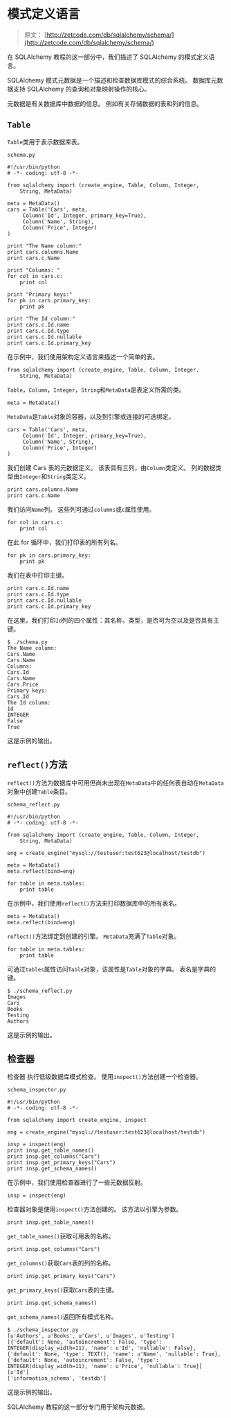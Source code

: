 # 模式定义语言

> 原文： [http://zetcode.com/db/sqlalchemy/schema/](http://zetcode.com/db/sqlalchemy/schema/)

在 SQLAlchemy 教程的这一部分中，我们描述了 SQLAlchemy 的模式定义语言。

SQLAlchemy 模式元数据是一个描述和检查数据库模式的综合系统。 数据库元数据支持 SQLAlchemy 的查询和对象映射操作的核心。

元数据是有关数据库中数据的信息。 例如有关存储数据的表和列的信息。

## `Table`

`Table`类用于表示数据库表。

`schema.py`

```
#!/usr/bin/python
# -*- coding: utf-8 -*-

from sqlalchemy import (create_engine, Table, Column, Integer, 
    String, MetaData)

meta = MetaData()
cars = Table('Cars', meta,
     Column('Id', Integer, primary_key=True),
     Column('Name', String),
     Column('Price', Integer)
)

print "The Name column:"
print cars.columns.Name
print cars.c.Name

print "Columns: "
for col in cars.c:
    print col

print "Primary keys:"
for pk in cars.primary_key:
    print pk    

print "The Id column:"
print cars.c.Id.name
print cars.c.Id.type
print cars.c.Id.nullable
print cars.c.Id.primary_key

```

在示例中，我们使用架构定义语言来描述一个简单的表。

```
from sqlalchemy import (create_engine, Table, Column, Integer, 
    String, MetaData)

```

`Table`，`Column`，`Integer`，`String`和`MetaData`是表定义所需的类。

```
meta = MetaData()

```

`MetaData`是`Table`对象的容器，以及到引擎或连接的可选绑定。

```
cars = Table('Cars', meta,
     Column('Id', Integer, primary_key=True),
     Column('Name', String),
     Column('Price', Integer)
)

```

我们创建 Cars 表的元数据定义。 该表具有三列，由`Column`类定义。 列的数据类型由`Integer`和`String`类定义。

```
print cars.columns.Name
print cars.c.Name

```

我们访问`Name`列。 这些列可通过`columns`或`c`属性使用。

```
for col in cars.c:
    print col

```

在此 for 循环中，我们打印表的所有列名。

```
for pk in cars.primary_key:
    print pk    

```

我们在表中打印主键。

```
print cars.c.Id.name
print cars.c.Id.type
print cars.c.Id.nullable
print cars.c.Id.primary_key

```

在这里，我们打印`Id`列的四个属性：其名称，类型，是否可为空以及是否具有主键。

```
$ ./schema.py 
The Name column:
Cars.Name
Cars.Name
Columns: 
Cars.Id
Cars.Name
Cars.Price
Primary keys:
Cars.Id
The Id column:
Id
INTEGER
False
True

```

这是示例的输出。

## `reflect()`方法

`reflect()`方法为数据库中可用但尚未出现在`MetaData`中的任何表自动在`MetaData`对象中创建`Table`条目。

`schema_reflect.py`

```
#!/usr/bin/python
# -*- coding: utf-8 -*-

from sqlalchemy import (create_engine, Table, Column, Integer, 
    String, MetaData)

eng = create_engine("mysql://testuser:test623@localhost/testdb")

meta = MetaData()
meta.reflect(bind=eng)

for table in meta.tables:
    print table

```

在示例中，我们使用`reflect()`方法来打印数据库中的所有表名。

```
meta = MetaData()
meta.reflect(bind=eng)

```

`reflect()`方法绑定到创建的引擎。 `MetaData`充满了`Table`对象。

```
for table in meta.tables:
    print table

```

可通过`tables`属性访问`Table`对象，该属性是`Table`对象的字典。 表名是字典的键。

```
$ ./schema_reflect.py 
Images
Cars
Books
Testing
Authors

```

这是示例的输出。

## 检查器

检查器 执行低级数据库模式检查。 使用`inspect()`方法创建一个检查器。

`schema_inspector.py`

```
#!/usr/bin/python
# -*- coding: utf-8 -*-

from sqlalchemy import create_engine, inspect

eng = create_engine("mysql://testuser:test623@localhost/testdb")

insp = inspect(eng)
print insp.get_table_names()
print insp.get_columns("Cars")
print insp.get_primary_keys("Cars")    
print insp.get_schema_names()

```

在示例中，我们使用检查器进行了一些元数据反射。

```
insp = inspect(eng)

```

检查器对象是使用`inspect()`方法创建的。 该方法以引擎为参数。

```
print insp.get_table_names()

```

`get_table_names()`获取可用表的名称。

```
print insp.get_columns("Cars")

```

`get_columns()`获取`Cars`表的列的名称。

```
print insp.get_primary_keys("Cars")

```

`get_primary_keys()`获取`Cars`表的主键。

```
print insp.get_schema_names()

```

`get_schema_names()`返回所有模式名称。

```
$ ./schema_inspector.py 
[u'Authors', u'Books', u'Cars', u'Images', u'Testing']
[{'default': None, 'autoincrement': False, 'type': INTEGER(display_width=11), 'name': u'Id', 'nullable': False}, 
{'default': None, 'type': TEXT(), 'name': u'Name', 'nullable': True}, 
{'default': None, 'autoincrement': False, 'type': INTEGER(display_width=11), 'name': u'Price', 'nullable': True}]
[u'Id']
['information_schema', 'testdb']

```

这是示例的输出。

SQLAlchemy 教程的这一部分专门用于架构元数据。
